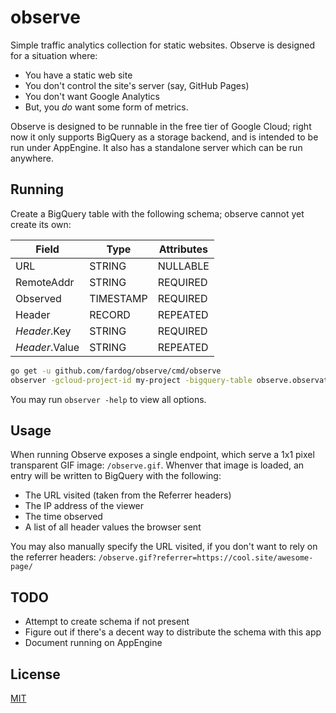# observe

Simple traffic analytics collection for static websites. Observe is designed for
a situation where:

* You have a static web site
* You don't control the site's server (say, GitHub Pages)
* You don't want Google Analytics
* But, you _do_ want some form of metrics.

Observe is designed to be runnable in the free tier of Google Cloud; right now
it only supports BigQuery as a storage backend, and is intended to be run under
AppEngine. It also has a standalone server which can be run anywhere.

## Running

Create a BigQuery table with the following schema; observe cannot yet create
its own:

| Field          | Type      | Attributes |
|----------------|-----------|------------|
| URL            | STRING    | NULLABLE   |
| RemoteAddr     | STRING    | REQUIRED   |
| Observed       | TIMESTAMP | REQUIRED   |
| Header         | RECORD    | REPEATED   |
| _Header_.Key   | STRING    | REQUIRED   |
| _Header_.Value | STRING    | REPEATED   |

```bash
go get -u github.com/fardog/observe/cmd/observe
observer -gcloud-project-id my-project -bigquery-table observe.observations
```

You may run `observer -help` to view all options.

## Usage

When running Observe exposes a single endpoint, which serve a 1x1 pixel
transparent GIF image: `/observe.gif`. Whenver that image is loaded, an entry
will be written to BigQuery with the following:

* The URL visited (taken from the Referrer headers)
* The IP address of the viewer
* The time observed
* A list of all header values the browser sent

You may also manually specify the URL visited, if you don't want to rely on the
referrer headers: `/observe.gif?referrer=https://cool.site/awesome-page/`

## TODO

* Attempt to create schema if not present
* Figure out if there's a decent way to distribute the schema with this app
* Document running on AppEngine

## License

[MIT](./LICENSE)
